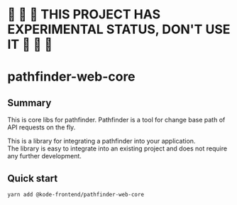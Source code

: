 # :construction: :construction: :construction: THIS PROJECT HAS EXPERIMENTAL STATUS, DON'T USE IT :construction: :construction: :construction:


# pathfinder-web-core

## Summary

This is core libs for pathfinder.
Pathfinder is a tool for change base path of API requests on the fly.

This is a library for integrating a pathfinder into your application.  
The library is easy to integrate into an existing project and does not require any further development.

## Quick start

```sh
yarn add @kode-frontend/pathfinder-web-core
```

